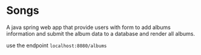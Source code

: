 # Songs

A java spring web app that provide users with form to add albums information and submit the album data to a database 
and render all albums.

use the endpoint `localhost:8080/albums`

